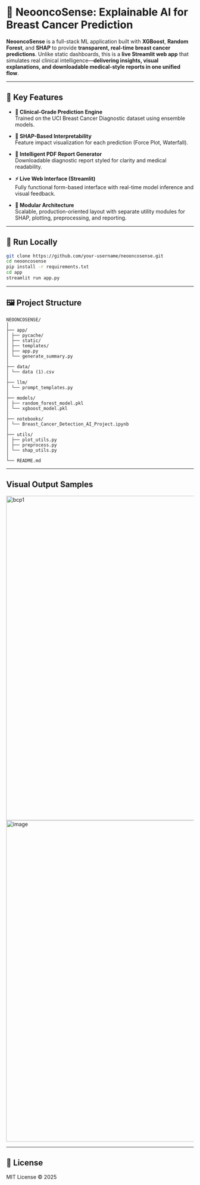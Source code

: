 # 🧠 NeooncoSense: Explainable AI for Breast Cancer Prediction

**NeooncoSense** is a full-stack ML application built with **XGBoost**, **Random Forest**, and **SHAP** to provide **transparent, real-time breast cancer predictions**. Unlike static dashboards, this is a **live Streamlit web app** that simulates real clinical intelligence—**delivering insights, visual explanations, and downloadable medical-style reports in one unified flow**.

---

## 🚀 Key Features

- **🎯 Clinical-Grade Prediction Engine**  
  Trained on the UCI Breast Cancer Diagnostic dataset using ensemble models.

- **🧠 SHAP-Based Interpretability**  
  Feature impact visualization for each prediction (Force Plot, Waterfall).

- **📄 Intelligent PDF Report Generator**  
  Downloadable diagnostic report styled for clarity and medical readability.

- **⚡ Live Web Interface (Streamlit)**  
  Fully functional form-based interface with real-time model inference and visual feedback.

- **🧱 Modular Architecture**  
  Scalable, production-oriented layout with separate utility modules for SHAP, plotting, preprocessing, and reporting.

---

## 🧪 Run Locally

```bash
git clone https://github.com/your-username/neooncosense.git
cd neooncosense
pip install -r requirements.txt
cd app
streamlit run app.py
```

---

## 🖼️ Project Structure

```
NEOONCOSENSE/
│
├── app/
│ ├── pycache/ 
│ ├── static/
│ ├── templates/ 
│ ├── app.py 
│ └── generate_summary.py 
│
├── data/
│ └── data (1).csv 
│
├── llm/
│ └── prompt_templates.py 
│
├── models/
│ ├── random_forest_model.pkl 
│ └── xgboost_model.pkl 
│
├── notebooks/
│ └── Breast_Cancer_Detection_AI_Project.ipynb 
│
├── utils/
│ ├── plot_utils.py 
│ ├── preprocess.py
│ └── shap_utils.py 
│
└── README.md 
```

---

##  Visual Output Samples

<img width="1515" height="870" alt="bcp1" src="https://github.com/user-attachments/assets/066e2a21-b0c2-4833-820d-58307c89e426" />

<img width="1576" height="862" alt="image" src="https://github.com/user-attachments/assets/68230b50-13f5-4fac-8507-e340ed077ef9" />


---

## 📄 License

MIT License © 2025
